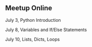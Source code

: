 ## Meetup Online

July 3, Python Introduction

July 8, Variables and If/Else Statements

July 10, Lists, Dicts, Loops